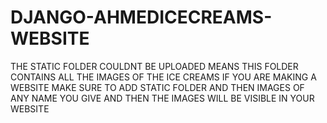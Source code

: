 # DJANGO-AHMEDICECREAMS-WEBSITE
THE STATIC FOLDER COULDNT BE UPLOADED MEANS THIS FOLDER CONTAINS ALL THE IMAGES OF THE ICE CREAMS IF YOU ARE MAKING A WEBSITE MAKE SURE TO ADD STATIC FOLDER AND THEN IMAGES OF ANY NAME YOU GIVE AND THEN THE IMAGES WILL BE VISIBLE IN YOUR WEBSITE 
